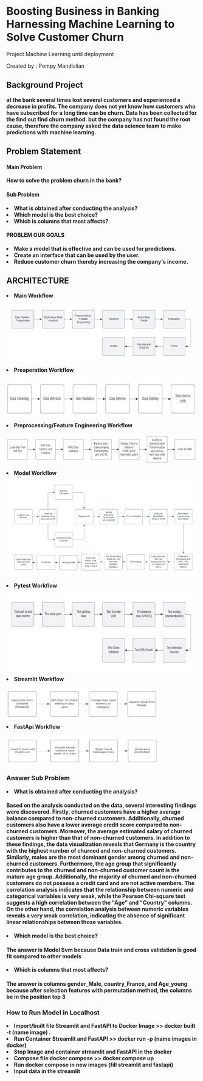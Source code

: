 # Boosting Business in Banking Harnessing Machine Learning to Solve Customer Churn
Project Machine Learning until deployment

Created by : Pompy Mandislian

<h2> <b> Background Project <b> </h2>
at the bank several times lost several customers and experienced a decrease in profits. The company does not yet know how customers who have subscribed for a long time can be churn. Data has been collected for the find out find churn method. but the company has not found the root cause, therefore the company asked the data science team to make predictions with machine learning.
  
<h2> <b> Problem Statement <b> </h2>
<h4> <b> Main Problem <b> </h4>  
How to solve the problem churn in the bank?

<h4> <b> Sub Problem <b> </h4>  
</li><li> What is obtained after conducting the analysis?
</li><li> Which model is the best choice?
</li><li> Which is columns that most affects?
  
<h4> <b> PROBLEM OUR GOALS <b> </h4>    
</li><li> Make a model that is effective and can be used for predictions.
</li><li> Create an interface that can be used by the user.
</li><li> Reduce customer churn thereby increasing the company's income.
  
  

<h2> <b> ARCHITECTURE <b> </h2>

</li><li> Main Workflow 
 <p>
<img align="center" src="Image/main.png" width="500" height="150" />
</p>
  
</li><li> Preaperation Workflow 
<p>
<img align="center" src="Image/preaperation.png" width="500" height="100" />
</p>
  
</li><li> Preprocessing/Feature Engineering Workflow 
<p>
<img align="center" src="Image/FE.png" width="500" height="80" />
</p>
  
 </li><li> Model Workflow 
<p>
<img align="center" src="Image/Model.png" width="500" height="250" />
</p>

 </li><li> Pytest Workflow 
<p>
<img align="center" src="Image/pytesta.png" width="500" height="200" />
</p>

</li><li> Streamlit Workflow 
<p>
<img align="center" src="Image/streamlit.png" width="400" height="80" />
</p>
  
</li><li> FastApi Workflow 
<p>
<img align="center" src="Image/fastapi.png" width="400" height="80" />
</p>
  
<h3> <b> Answer Sub Problem <b> </h3>  
</li><li> What is obtained after conducting the analysis?
   <h4> <b> Based on the analysis conducted on the data, several interesting findings were discovered. Firstly, churned customers have a higher average balance compared to non-churned customers. Additionally, churned customers also have a lower average credit score compared to non-churned customers. Moreover, the average estimated salary of churned customers is higher than that of non-churned customers.
    In addition to these findings, the data visualization reveals that Germany is the country with the highest number of churned and non-churned customers. Similarly, males are the most dominant gender among churned and non-churned customers. Furthermore, the age group that significantly contributes to the churned and non-churned customer count is the mature age group. Additionally, the majority of churned and non-churned customers do not possess a credit card and are not active members.
    The correlation analysis indicates that the relationship between numeric and categorical variables is very weak, while the Pearson Chi-square test suggests a high correlation between the "Age" and "Country" columns. On the other hand, the correlation analysis between numeric variables reveals a very weak correlation, indicating the absence of significant linear relationships between those variables. <b> </h4>  
</li><li> Which model is the best choice?
     <h4> <b> The answer is Model Svm because Data train and cross validation is good fit compared to other models <b> </h4>  
</li><li> Which is columns that most affects?       
        <h4> <b> The answer is columns gender_Male, country_France, and Age_young because after selection features with permutation method, the columns be in the position top 3 <h4> <b>

<h3> How to Run Model in Localhost </h3>
<li> Import/built file Streamlit and FastAPI to Docker Image >> docker built -t (name image) . </li> 
<li> Run Container Streamlit and FastAPI >> docker run -p (name images in docker) </li>
<li> Stop Image and container streamlit and FastAPI in the docker </li>
<li> Compose file docker compose >> docker compose up </li>
<li> Run docker compose in new images (fill streamlit and fastapi) </li>
<li> Input data in the streamlit </li>          
